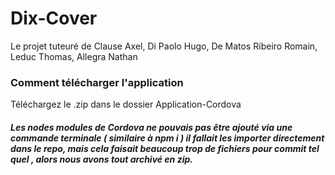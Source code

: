 # Dix-Cover
Le projet tuteuré de Clause Axel, Di Paolo Hugo, De Matos Ribeiro Romain, Leduc Thomas, Allegra Nathan

### Comment télécharger l'application
Téléchargez le .zip dans le dossier Application-Cordova
##### Les nodes modules de Cordova ne pouvais pas être ajouté via une commande terminale ( similaire à npm i ) il fallait les importer directement dans le repo, mais cela faisait beaucoup trop de fichiers pour commit tel quel , alors nous avons tout archivé en zip.
